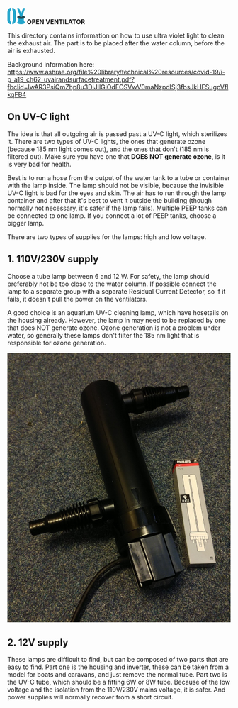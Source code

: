![](../../images/OpenVentilatorLogoSmall.png) **OPEN VENTILATOR**

This directory contains information on how to use ultra violet light to clean the exhaust air. The part is to be placed after the water column, before the air is exhausted. 

Background information here: https://www.ashrae.org/file%20library/technical%20resources/covid-19/i-p_a19_ch62_uvairandsurfacetreatment.pdf?fbclid=IwAR3PsiQmZhp8u3DiJIlGiOdFOSVwV0maNzpdISj3fbsJkHFSugpVflkqFB4

## On UV-C light

The idea is that all outgoing air is passed past a UV-C light, which sterilizes it. 
There are two types of UV-C lights, the ones that generate ozone (because 185 nm light comes out), and the ones that don't (185 nm is filtered out). 
Make sure you have one that **DOES NOT generate ozone**, is it is very bad for health. 

Best is to run a hose from the output of the water tank to a tube or container with the lamp inside. 
The lamp should not be visible, because the invisible UV-C light is bad for the eyes and skin. 
The air has to run through the lamp container and after that it's best to vent it outside the building 
(though normally not necessary, it's safer if the lamp fails). Multiple PEEP tanks can be connected to one lamp. 
If you connect a lot of PEEP tanks, choose a bigger lamp.

There are two types of supplies for the lamps: high and low voltage.

## 1. 110V/230V supply

Choose a tube lamp between 6 and 12 W. For safety, the lamp should preferably not be too close to the 
water column. If possible connect the lamp to a separate group with a separate Residual Current Detector, 
so if it fails, it doesn't pull the power on the ventilators. 

A good choice is an aquarium UV-C cleaning lamp, which have hosetails on the housing already. However, the lamp in may need to be replaced by one that does NOT generate ozone. Ozone generation is not a problem under water, so generally these lamps don't filter the 185 nm light that is responsible for ozone generation.

![Pool cleaner UV-C lamp](images/PoolCleaner.jpg)

## 2. 12V supply

These lamps are difficult to find, but can be composed of two parts that are easy to find. 
Part one is the housing and inverter, these can be taken from a model for boats and caravans, and just remove the normal 
tube. Part two is the UV-C tube, which should be a fitting 6W or 8W tube. Because of the low voltage and the isolation 
from the 110V/230V mains voltage, it is safer. And power supplies will normally recover from a short circuit.
